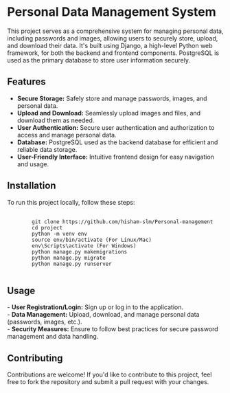 <h1>Personal Data Management System</h1>

<p>
    This project serves as a comprehensive system for managing personal data, including passwords and images,
    allowing users to securely store, upload, and download their data. It's built using Django, a high-level
    Python web framework, for both the backend and frontend components. PostgreSQL is used as the primary
    database to store user information securely.
</p>

<h2>Features</h2>
<ul>
    <li><strong>Secure Storage:</strong> Safely store and manage passwords, images, and personal data.</li>
    <li><strong>Upload and Download:</strong> Seamlessly upload images and files, and download them as needed.</li>
    <li><strong>User Authentication:</strong> Secure user authentication and authorization to access and manage personal data.</li>
    <li><strong>Database:</strong> PostgreSQL used as the backend database for efficient and reliable data storage.</li>
    <li><strong>User-Friendly Interface:</strong> Intuitive frontend design for easy navigation and usage.</li>
</ul>

<h2>Installation</h2>
<p>
    To run this project locally, follow these steps:
</p>
<pre>
    <code>
        git clone https://github.com/hisham-slm/Personal-management
        cd project
        python -m venv env
        source env/bin/activate (For Linux/Mac)
        env\Scripts\activate (For Windows)
        python manage.py makemigrations
        python manage.py migrate
        python manage.py runserver
    </code>
</pre>

<h2>Usage</h2>
<p>
    - <strong>User Registration/Login:</strong> Sign up or log in to the application.<br>
    - <strong>Data Management:</strong> Upload, download, and manage personal data (passwords, images, etc.).<br>
    - <strong>Security Measures:</strong> Ensure to follow best practices for secure password management and data handling.
</p>

<h2>Contributing</h2>
<p>
    Contributions are welcome! If you'd like to contribute to this project, feel free to fork the repository and submit
    a pull request with your changes.
</p>
